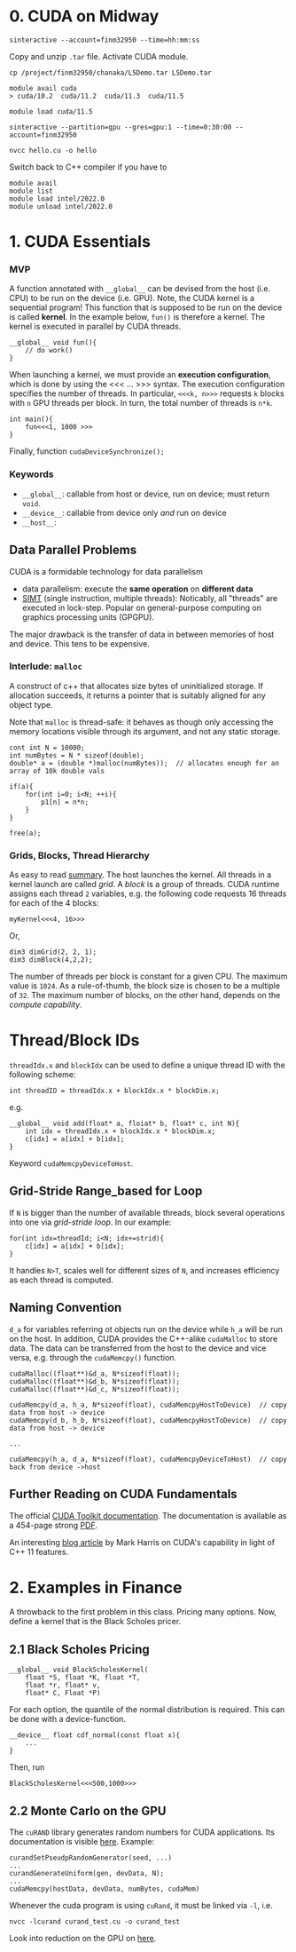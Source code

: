 # 0. CUDA on Midway

```
sinteractive --account=finm32950 --time=hh:mm:ss  
```

Copy and unzip `.tar` file. Activate CUDA module.
```
cp /project/finm32950/chanaka/L5Demo.tar L5Demo.tar

module avail cuda
> cuda/10.2  cuda/11.2  cuda/11.3  cuda/11.5

module load cuda/11.5

sinteractive --partition=gpu --gres=gpu:1 --time=0:30:00 --account=finm32950

nvcc hello.cu -o hello
```

Switch back to C++ compiler if you have to
```
module avail
module list
module load intel/2022.0
module unload intel/2022.0
```

# 1. CUDA Essentials

### MVP
A function annotated with `__global__` can be devised from the host (i.e. CPU) to be run on the device (i.e. GPU).
Note, the CUDA kernel is a sequential program! This function that is supposed to be run on the device is called **kernel**. In the example below, `fun()` is therefore a kernel. 
The kernel is executed in parallel by CUDA threads. 
```
__global__ void fun(){
    // do work()
}
```
When launching a kernel, we must provide an **execution configuration**, which is done by using the <<< ... >>> syntax.
The execution configuration specifies the number of threads. In particular, `<<<k, n>>>` requests `k` blocks with `n` GPU threads per block. In turn, the total number of threads is `n*k`. 
```
int main(){
    fun<<<1, 1000 >>>
}

```
Finally, function `cudaDeviceSynchronize();`

### Keywords
- `__global__`: callable from host or device, run on device; must return `void`. 
- `__device__`: callable from device only *and* run on device
- `__host__`: 

## Data Parallel Problems 
CUDA is a formidable technology for data parallelism
- data parallelism: execute the **same operation** on **different data**
- [SIMT](https://en.wikipedia.org/wiki/Single_instruction,_multiple_threads) (single instruction, multiple threads): Noticably, all "threads" are executed in lock-step. Popular on general-purpose computing on graphics processing units (GPGPU). 

The major drawback is the transfer of data in between memories of host and device. This tens to be expensive. 

### Interlude: `malloc` 
A construct of c++ that allocates size bytes of uninitialized storage. If allocation succeeds, it returns a pointer that is suitably aligned for any object type.

Note that `malloc` is thread-safe: it behaves as though only accessing the memory locations visible through its argument, and not any static storage.
```
cont int N = 10000;
int numBytes = N * sizeof(double);
double* a = (double *)malloc(numBytes));  // allocates enough for an array of 10k double vals

if(a){
    for(int i=0; i<N; ++i){
        p1[n] = n*n;
    }     
}

free(a);
```

### Grids, Blocks, Thread Hierarchy
As easy to read [summary](https://eximia.co/understanding-the-basics-of-cuda-thread-hierarchies/). 
The host launches the kernel. All threads in a kernel launch are called *grid*. A *block* is a group of threads. 
CUDA runtime assigns each thread `2` variables, e.g. the following code requests 16 threads for each of the 4 blocks:
```
myKernel<<<4, 16>>>
```
Or,
```
dim3 dimGrid(2, 2, 1);
dim3 dimBlock(4,2,2);
```
The number of threads per block is constant for a given CPU. The maximum value is `1024`. As a rule-of-thumb, the block size is chosen to be a multiple of `32`. The maximum number of blocks, on the other hand, depends on the *compute capability*. 

# Thread/Block IDs
`threadIdx.x` and `blockIdx` can be used to define a unique thread ID with the following scheme:
```
int threadID = threadIdx.x + blockIdx.x * blockDim.x;
```
e.g.
```
__global__ void add(float* a, floiat* b, float* c, int N){
    int idx = threadIdx.x + blockIdx.x * blockDim.x;
    c[idx] = a[idx] + b[idx];
}
```
Keyword `cudaMemcpyDeviceToHost`. 

## Grid-Stride Range_based for Loop
If `N` is bigger than the number of available threads, block several operations into one via *grid-stride loop*. In our example: 
```
for(int idx=threadId; i<N; idx+=strid){
    c[idx] = a[idx] + b[idx];
}
```
It handles `N>T`, scales well for different sizes of `N`, and increases efficiency as each thread is computed.


## Naming Convention
`d_a` for variables referring ot objects run on the device while `h_a` will be run on the host. In addition, CUDA provides the C++-alike `cudaMalloc` to store data. The data can be transferred from the host to the device and vice versa, e.g. through the `cudaMemcpy()` function.

```
cudaMalloc((float**)&d_a, N*sizeof(float)); 
cudaMalloc((float**)&d_b, N*sizeof(float)); 
cudaMalloc((float**)&d_c, N*sizeof(float)); 

cudaMemcpy(d_a, h_a, N*sizeof(float), cudaMemcpyHostToDevice)  // copy data from host -> device
cudaMemcpy(d_b, h_b, N*sizeof(float), cudaMemcpyHostToDevice)  // copy data from host -> device

...

cudaMemcpy(h_a, d_a, N*sizeof(float), cudaMemcpyDeviceToHost)  // copy back from device ->host
```


## Further Reading on CUDA Fundamentals
The official [CUDA Toolkit documentation](https://docs.nvidia.com/cuda/cuda-c-programming-guide/index.html). The documentation is available as a 454-page strong [PDF](https://docs.nvidia.com/cuda/pdf/CUDA_C_Programming_Guide.pdf).

An interesting [blog article](https://developer.nvidia.com/blog/power-cpp11-cuda-7/) by Mark Harris on CUDA's capability in  light of C++ 11 features.


# 2. Examples in Finance
A throwback to the first problem in this class. Pricing many options.
Now, define a kernel that is the Black Scholes pricer.

## 2.1 Black Scholes Pricing
```
__global__ void BlackScholesKernel(
    float *S, float *K, float *T, 
    float *r, float* v, 
    float* C, Float *P)
```
For each option, the quantile of the normal distribution is required. This can be done with a device-function. 
```
__device__ float cdf_normal(const float x){
    ...
}
```
Then, run 
```
BlackScholesKernel<<<500,1000>>>
```
## 2.2 Monte Carlo on the GPU
The `cuRAND` library generates random numbers for CUDA applications. Its documentation is visible [here](https://docs.nvidia.com/cuda/curand/index.html).
Example:  

```
curandSetPseudpRandomGenerator(seed, ...)
...
curandGenerateUniform(gen, devData, N);
...
cudaMemcpy(hostData, devData, numBytes, cudaMem)
```
Whenever the cuda program is using `cuRand`, it must be linked via `-l`, i.e.
```
nvcc -lcurand curand_test.cu -o curand_test
```

Look into reduction on the GPU on [here](https://www.youtube.com/watch?v=bpbit8SPMxU).
